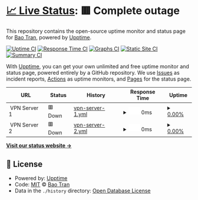 # [📈 Live Status](https://tqbdev.github.io/uptime): <!--live status--> **🟥 Complete outage**

This repository contains the open-source uptime monitor and status page for [Bao Tran](https://tqbdev.github.io/uptime), powered by [Upptime](https://github.com/upptime/upptime).

[![Uptime CI](https://github.com/tqbdev/uptime/workflows/Uptime%20CI/badge.svg)](https://github.com/tqbdev/uptime/actions?query=workflow%3A%22Uptime+CI%22)
[![Response Time CI](https://github.com/tqbdev/uptime/workflows/Response%20Time%20CI/badge.svg)](https://github.com/tqbdev/uptime/actions?query=workflow%3A%22Response+Time+CI%22)
[![Graphs CI](https://github.com/tqbdev/uptime/workflows/Graphs%20CI/badge.svg)](https://github.com/tqbdev/uptime/actions?query=workflow%3A%22Graphs+CI%22)
[![Static Site CI](https://github.com/tqbdev/uptime/workflows/Static%20Site%20CI/badge.svg)](https://github.com/tqbdev/uptime/actions?query=workflow%3A%22Static+Site+CI%22)
[![Summary CI](https://github.com/tqbdev/uptime/workflows/Summary%20CI/badge.svg)](https://github.com/tqbdev/uptime/actions?query=workflow%3A%22Summary+CI%22)

With [Upptime](https://upptime.js.org), you can get your own unlimited and free uptime monitor and status page, powered entirely by a GitHub repository. We use [Issues](https://github.com/tqbdev/uptime/issues) as incident reports, [Actions](https://github.com/tqbdev/uptime/actions) as uptime monitors, and [Pages](https://tqbdev.github.io/uptime) for the status page.

<!--start: status pages-->
<!-- This summary is generated by Upptime (https://github.com/upptime/upptime) -->
<!-- Do not edit this manually, your changes will be overwritten -->
<!-- prettier-ignore -->
| URL | Status | History | Response Time | Uptime |
| --- | ------ | ------- | ------------- | ------ |
| <img alt="" src="https://icons.duckduckgo.com/ip3/null.ico" height="13"> VPN Server 1 | 🟥 Down | [vpn-server-1.yml](https://github.com/tqbdev/uptime/commits/HEAD/history/vpn-server-1.yml) | <details><summary><img alt="Response time graph" src="./graphs/vpn-server-1/response-time-week.png" height="20"> 0ms</summary><br><a href="https://tqbdev.github.io/uptime/history/vpn-server-1"><img alt="Response time 265" src="https://img.shields.io/endpoint?url=https%3A%2F%2Fraw.githubusercontent.com%2Ftqbdev%2Fuptime%2FHEAD%2Fapi%2Fvpn-server-1%2Fresponse-time.json"></a><br><a href="https://tqbdev.github.io/uptime/history/vpn-server-1"><img alt="24-hour response time 0" src="https://img.shields.io/endpoint?url=https%3A%2F%2Fraw.githubusercontent.com%2Ftqbdev%2Fuptime%2FHEAD%2Fapi%2Fvpn-server-1%2Fresponse-time-day.json"></a><br><a href="https://tqbdev.github.io/uptime/history/vpn-server-1"><img alt="7-day response time 0" src="https://img.shields.io/endpoint?url=https%3A%2F%2Fraw.githubusercontent.com%2Ftqbdev%2Fuptime%2FHEAD%2Fapi%2Fvpn-server-1%2Fresponse-time-week.json"></a><br><a href="https://tqbdev.github.io/uptime/history/vpn-server-1"><img alt="30-day response time 0" src="https://img.shields.io/endpoint?url=https%3A%2F%2Fraw.githubusercontent.com%2Ftqbdev%2Fuptime%2FHEAD%2Fapi%2Fvpn-server-1%2Fresponse-time-month.json"></a><br><a href="https://tqbdev.github.io/uptime/history/vpn-server-1"><img alt="1-year response time 0" src="https://img.shields.io/endpoint?url=https%3A%2F%2Fraw.githubusercontent.com%2Ftqbdev%2Fuptime%2FHEAD%2Fapi%2Fvpn-server-1%2Fresponse-time-year.json"></a></details> | <details><summary><a href="https://tqbdev.github.io/uptime/history/vpn-server-1">0.00%</a></summary><a href="https://tqbdev.github.io/uptime/history/vpn-server-1"><img alt="All-time uptime 40.84%" src="https://img.shields.io/endpoint?url=https%3A%2F%2Fraw.githubusercontent.com%2Ftqbdev%2Fuptime%2FHEAD%2Fapi%2Fvpn-server-1%2Fuptime.json"></a><br><a href="https://tqbdev.github.io/uptime/history/vpn-server-1"><img alt="24-hour uptime 0.00%" src="https://img.shields.io/endpoint?url=https%3A%2F%2Fraw.githubusercontent.com%2Ftqbdev%2Fuptime%2FHEAD%2Fapi%2Fvpn-server-1%2Fuptime-day.json"></a><br><a href="https://tqbdev.github.io/uptime/history/vpn-server-1"><img alt="7-day uptime 0.00%" src="https://img.shields.io/endpoint?url=https%3A%2F%2Fraw.githubusercontent.com%2Ftqbdev%2Fuptime%2FHEAD%2Fapi%2Fvpn-server-1%2Fuptime-week.json"></a><br><a href="https://tqbdev.github.io/uptime/history/vpn-server-1"><img alt="30-day uptime 1.38%" src="https://img.shields.io/endpoint?url=https%3A%2F%2Fraw.githubusercontent.com%2Ftqbdev%2Fuptime%2FHEAD%2Fapi%2Fvpn-server-1%2Fuptime-month.json"></a><br><a href="https://tqbdev.github.io/uptime/history/vpn-server-1"><img alt="1-year uptime 0.00%" src="https://img.shields.io/endpoint?url=https%3A%2F%2Fraw.githubusercontent.com%2Ftqbdev%2Fuptime%2FHEAD%2Fapi%2Fvpn-server-1%2Fuptime-year.json"></a></details>
| <img alt="" src="https://icons.duckduckgo.com/ip3/null.ico" height="13"> VPN Server 2 | 🟥 Down | [vpn-server-2.yml](https://github.com/tqbdev/uptime/commits/HEAD/history/vpn-server-2.yml) | <details><summary><img alt="Response time graph" src="./graphs/vpn-server-2/response-time-week.png" height="20"> 0ms</summary><br><a href="https://tqbdev.github.io/uptime/history/vpn-server-2"><img alt="Response time 256" src="https://img.shields.io/endpoint?url=https%3A%2F%2Fraw.githubusercontent.com%2Ftqbdev%2Fuptime%2FHEAD%2Fapi%2Fvpn-server-2%2Fresponse-time.json"></a><br><a href="https://tqbdev.github.io/uptime/history/vpn-server-2"><img alt="24-hour response time 0" src="https://img.shields.io/endpoint?url=https%3A%2F%2Fraw.githubusercontent.com%2Ftqbdev%2Fuptime%2FHEAD%2Fapi%2Fvpn-server-2%2Fresponse-time-day.json"></a><br><a href="https://tqbdev.github.io/uptime/history/vpn-server-2"><img alt="7-day response time 0" src="https://img.shields.io/endpoint?url=https%3A%2F%2Fraw.githubusercontent.com%2Ftqbdev%2Fuptime%2FHEAD%2Fapi%2Fvpn-server-2%2Fresponse-time-week.json"></a><br><a href="https://tqbdev.github.io/uptime/history/vpn-server-2"><img alt="30-day response time 0" src="https://img.shields.io/endpoint?url=https%3A%2F%2Fraw.githubusercontent.com%2Ftqbdev%2Fuptime%2FHEAD%2Fapi%2Fvpn-server-2%2Fresponse-time-month.json"></a><br><a href="https://tqbdev.github.io/uptime/history/vpn-server-2"><img alt="1-year response time 0" src="https://img.shields.io/endpoint?url=https%3A%2F%2Fraw.githubusercontent.com%2Ftqbdev%2Fuptime%2FHEAD%2Fapi%2Fvpn-server-2%2Fresponse-time-year.json"></a></details> | <details><summary><a href="https://tqbdev.github.io/uptime/history/vpn-server-2">0.00%</a></summary><a href="https://tqbdev.github.io/uptime/history/vpn-server-2"><img alt="All-time uptime 40.84%" src="https://img.shields.io/endpoint?url=https%3A%2F%2Fraw.githubusercontent.com%2Ftqbdev%2Fuptime%2FHEAD%2Fapi%2Fvpn-server-2%2Fuptime.json"></a><br><a href="https://tqbdev.github.io/uptime/history/vpn-server-2"><img alt="24-hour uptime 0.00%" src="https://img.shields.io/endpoint?url=https%3A%2F%2Fraw.githubusercontent.com%2Ftqbdev%2Fuptime%2FHEAD%2Fapi%2Fvpn-server-2%2Fuptime-day.json"></a><br><a href="https://tqbdev.github.io/uptime/history/vpn-server-2"><img alt="7-day uptime 0.00%" src="https://img.shields.io/endpoint?url=https%3A%2F%2Fraw.githubusercontent.com%2Ftqbdev%2Fuptime%2FHEAD%2Fapi%2Fvpn-server-2%2Fuptime-week.json"></a><br><a href="https://tqbdev.github.io/uptime/history/vpn-server-2"><img alt="30-day uptime 1.38%" src="https://img.shields.io/endpoint?url=https%3A%2F%2Fraw.githubusercontent.com%2Ftqbdev%2Fuptime%2FHEAD%2Fapi%2Fvpn-server-2%2Fuptime-month.json"></a><br><a href="https://tqbdev.github.io/uptime/history/vpn-server-2"><img alt="1-year uptime 0.00%" src="https://img.shields.io/endpoint?url=https%3A%2F%2Fraw.githubusercontent.com%2Ftqbdev%2Fuptime%2FHEAD%2Fapi%2Fvpn-server-2%2Fuptime-year.json"></a></details>

<!--end: status pages-->

[**Visit our status website →**](https://tqbdev.github.io/uptime)

## 📄 License

- Powered by: [Upptime](https://github.com/upptime/upptime)
- Code: [MIT](./LICENSE) © [Bao Tran](https://tqbdev.github.io/uptime)
- Data in the `./history` directory: [Open Database License](https://opendatacommons.org/licenses/odbl/1-0/)
